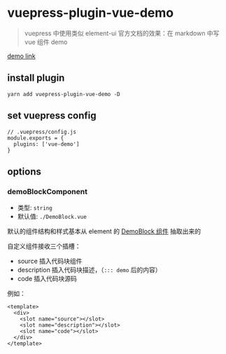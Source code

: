 # vuepress-plugin-vue-demo

> vuepress 中使用类似 element-ui 官方文档的效果：在 markdown 中写 vue 组件 demo

[demo link](https://busyrat.github.io/vuepress-plugins/vue-demo/)

## install plugin

```
yarn add vuepress-plugin-vue-demo -D
```

## set vuepress config

```
// .vuepress/config.js
module.exports = {
  plugins: ['vue-demo']
}
```

## options

### demoBlockComponent

- 类型: `string`
- 默认值: `./DemoBlock.vue`

默认的组件结构和样式基本从 element 的 [DemoBlock 组件](https://github.com/ElemeFE/element/blob/0706805226/examples/components/demo-block.vue) 抽取出来的

自定义组件接收三个插槽：

- source 插入代码块组件
- description 插入代码块描述，（`::: demo` 后的内容）
- code 插入代码块源码

例如：

```vue
<template>
  <div>
    <slot name="source"></slot>
    <slot name="description"></slot>
    <slot name="code"></slot>
  </div>
</template>
```
